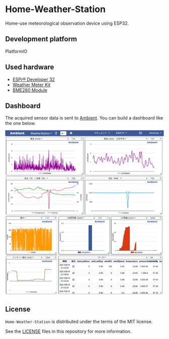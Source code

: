 # Home-Weather-Station

Home-use meteorological observation device using ESP32.

## Development platform

PlatformIO

## Used hardware

* [ESPr® Developer 32](https://www.switch-science.com/catalog/3210/)
* [Weather Meter Kit](https://www.switch-science.com/catalog/6221/)
* [BME280 Module](https://www.switch-science.com/catalog/2236/)

## Dashboard

The acquired sensor data is sent to [Ambient](https://ambidata.io/). You can build a dashboard like the one below.

![Dashboard](docs/images/ambient_dashboard.png)

## License

`Home-Weather-Station` is distributed under the terms of the MIT license.

See the [LICENSE](LICENSE) files in this repository for more information.
